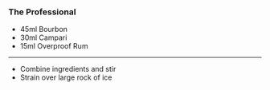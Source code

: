 ### The Professional
- 45ml Bourbon
- 30ml Campari
- 15ml Overproof Rum

---

- Combine ingredients and stir
- Strain over large rock of ice
